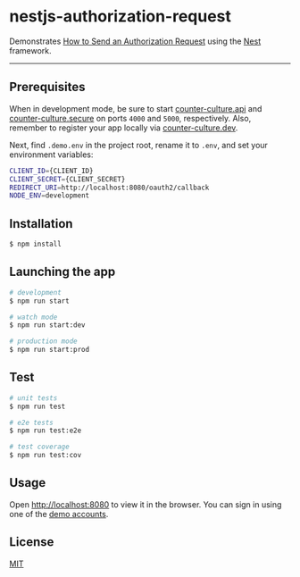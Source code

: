 # nestjs-authorization-request

Demonstrates [How to Send an Authorization Request](https://github.com/mrtillman/counter-culture.secure/wiki/How-To-Send-an-Authorization-Request) using the [Nest](https://github.com/nestjs/nest) framework.

---

## Prerequisites

When in development mode, be sure to start [counter-culture.api](https://github.com/mrtillman/counter-culture.api) and [counter-culture.secure](https://github.com/mrtillman/counter-culture.secure) on ports `4000` and `5000`, respectively. Also, remember to register your app locally via [counter-culture.dev](https://github.com/mrtillman/counter-culture.dev).

Next, find `.demo.env` in the project root, rename it to `.env`, and set your environment variables:

```sh
CLIENT_ID={CLIENT_ID}
CLIENT_SECRET={CLIENT_SECRET}
REDIRECT_URI=http://localhost:8080/oauth2/callback
NODE_ENV=development
```

## Installation

```bash
$ npm install
```

## Launching the app

```bash
# development
$ npm run start

# watch mode
$ npm run start:dev

# production mode
$ npm run start:prod
```

## Test

```bash
# unit tests
$ npm run test

# e2e tests
$ npm run test:e2e

# test coverage
$ npm run test:cov
```

## Usage

Open [http://localhost:8080](http://localhost:8080) to view it in the browser. You can sign in using one of the [demo accounts](https://github.com/mrtillman/counter-culture.secure/blob/master/README.md#usage).

## License

[MIT](https://github.com/mrtillman/expressjs-authorization-request/blob/master/LICENSE)
